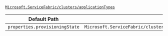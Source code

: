 [`Microsoft.ServiceFabric/clusters/applicationTypes`](https://docs.microsoft.com/en-us/azure/templates/microsoft.servicefabric/clusters/applicationtypes)

| Default Path | Alias |
|---|---|
| `properties.provisioningState` | `Microsoft.ServiceFabric/clusters/applicationTypes/provisioningState` |

